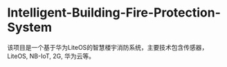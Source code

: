 # Intelligent-Building-Fire-Protection-System
该项目是一个基于华为LiteOS的智慧楼宇消防系统，主要技术包含传感器，LiteOS, NB-IoT, 2G, 华为云等。
